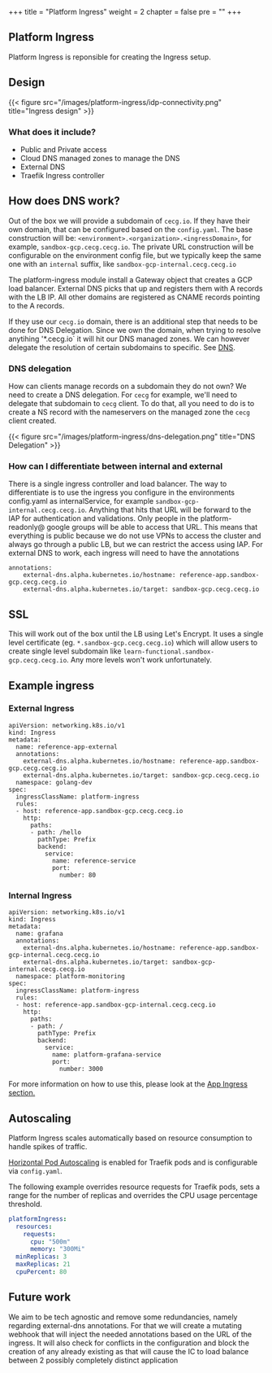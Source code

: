 +++
title = "Platform Ingress"
weight = 2
chapter = false
pre = ""
+++


## Platform Ingress
Platform Ingress is reponsible for creating the Ingress setup.


## Design
{{< figure src="/images/platform-ingress/idp-connectivity.png" title="Ingress design" >}}

### What does it include?
* Public and Private access
* Cloud DNS managed zones to manage the DNS
* External DNS
* Traefik Ingress controller

## How does DNS work?

Out of the box we will provide a subdomain of `cecg.io`. If they have their own domain, that can be configured based on the `config.yaml`. The base construction will be:
`<environment>.<organization>.<ingressDomain>`, for example, `sandbox-gcp.cecg.cecg.io`. The private URL construction will be configurable on the environment config file, but we typically keep the same one with an `internal` suffix, like `sandbox-gcp-internal.cecg.cecg.io`

The platform-ingress module install a Gateway object that creates a GCP load balancer.  External DNS picks that up and registers them with A records with the LB IP. All other domains are registered as CNAME records pointing to the A records.

If they use our `cecg.io` domain, there is an additional step that needs to be done for DNS Delegation. Since we own the domain, when trying to resolve anytihing '*.cecg.io` it will hit our DNS managed zones. We can however delegate the resolution of certain subdomains to specific. See [DNS](../dns).


### DNS delegation
How can clients manage records on a subdomain they do not own? We need to create a DNS delegation.
For `cecg` for example, we'll need to delegate that subdomain to `cecg` client. 
To do that, all you need to do is to create a NS record with the nameservers on the managed zone the `cecg` client created. 

{{< figure src="/images/platform-ingress/dns-delegation.png" title="DNS Delegation" >}}

### How can I differentiate between internal and external

There is a single ingress controller and load balancer. The way to differentiate is to use the ingress you configure in the environments config.yaml as internalService, for example `sandbox-gcp-internal.cecg.cecg.io`. Anything that hits that URL will be forward to the IAP for authentication and validations. Only people in the platform-readonly@<domain> google groups will be able to access that URL.
This means that everything is public because we do not use VPNs to access the cluster and always go through a public LB, but we can restrict the access using IAP.
For external DNS to work, each ingress will need to have the annotations
```
annotations:
    external-dns.alpha.kubernetes.io/hostname: reference-app.sandbox-gcp.cecg.cecg.io
    external-dns.alpha.kubernetes.io/target: sandbox-gcp.cecg.cecg.io
```


## SSL
This will work out of the box until the LB using Let's Encrypt. It uses a single level certificate (eg. `*.sandbox-gcp.cecg.cecg.io`) which will allow users to create single level subdomain like `learn-functional.sandbox-gcp.cecg.cecg.io`. Any more levels won't work unfortunately.

## Example ingress
### External Ingress
```
apiVersion: networking.k8s.io/v1
kind: Ingress
metadata:
  name: reference-app-external
  annotations:
    external-dns.alpha.kubernetes.io/hostname: reference-app.sandbox-gcp.cecg.cecg.io
    external-dns.alpha.kubernetes.io/target: sandbox-gcp.cecg.cecg.io
  namespace: golang-dev
spec:
  ingressClassName: platform-ingress
  rules:
  - host: reference-app.sandbox-gcp.cecg.cecg.io
    http:
      paths:
      - path: /hello
        pathType: Prefix
        backend:
          service:
            name: reference-service
            port:
              number: 80
```

### Internal Ingress
```
apiVersion: networking.k8s.io/v1
kind: Ingress
metadata:
  name: grafana
  annotations:
    external-dns.alpha.kubernetes.io/hostname: reference-app.sandbox-gcp-internal.cecg.cecg.io
    external-dns.alpha.kubernetes.io/target: sandbox-gcp-internal.cecg.cecg.io
  namespace: platform-monitoring
spec:
  ingressClassName: platform-ingress
  rules:
  - host: reference-app.sandbox-gcp-internal.cecg.cecg.io
    http:
      paths:
      - path: /
        pathType: Prefix
        backend:
          service:
            name: platform-grafana-service
            port:
              number: 3000
```

For more information on how to use this, please look at the [App Ingress section.](../app/ingress.md)

## Autoscaling

Platform Ingress scales automatically based on resource consumption to handle spikes of traffic.

[Horizontal Pod Autoscaling](https://kubernetes.io/docs/tasks/run-application/horizontal-pod-autoscale/) is enabled for Traefik pods and is configurable via `config.yaml`.

The following example overrides resource requests for Traefik pods, sets a range for the number of replicas 
and overrides the CPU usage percentage threshold.

```yaml
platformIngress:
  resources:
    requests:
      cpu: "500m"
      memory: "300Mi"
  minReplicas: 3
  maxReplicas: 21
  cpuPercent: 80
```

## Future work
We aim to be tech agnostic and remove some redundancies, namely regarding external-dns annotations. For that we will create a mutating webhook that will inject the needed annotations based on the URL of the ingress. It will also check for conflicts in the configuration and block the creation of any already existing as that will cause the IC to load balance between 2 possibly completely distinct application
